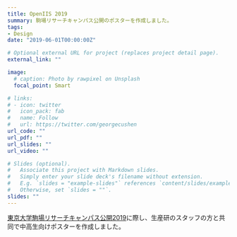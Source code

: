 ```yaml
---
title: OpenIIS 2019
summary: 駒場リサーチキャンパス公開のポスターを作成しました。
tags:
- Design
date: "2019-06-01T00:00:00Z"

# Optional external URL for project (replaces project detail page).
external_link: ""

image:
  # caption: Photo by rawpixel on Unsplash
  focal_point: Smart

# links:
# - icon: twitter
#   icon_pack: fab
#   name: Follow
#   url: https://twitter.com/georgecushen
url_code: ""
url_pdf: ""
url_slides: ""
url_video: ""

# Slides (optional).
#   Associate this project with Markdown slides.
#   Simply enter your slide deck's filename without extension.
#   E.g. `slides = "example-slides"` references `content/slides/example-slides.md`.
#   Otherwise, set `slides = ""`.
slides: ""
---
```


[東京大学駒場リサーチキャンパス公開2019](http://www.komaba-oh.jp/2019/)に際し、生産研のスタッフの方と共同で中高生向けポスターを作成しました。